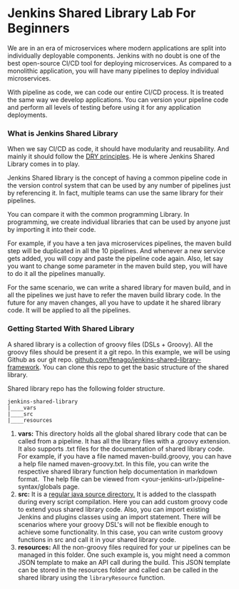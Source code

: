 

Jenkins Shared Library Lab For Beginners 
=============================================

We are in an era of microservices where modern applications are split
into individually deployable components. Jenkins with no doubt is one of
the best open-source CI/CD tool for deploying microservices. As compared
to a monolithic application, you will have many pipelines to deploy
individual microservices.

With pipeline as code, we can code our entire CI/CD process. It is
treated the same way we develop applications. You can version your
pipeline code and perform all levels of testing before using it for any
application deployments.

### What is Jenkins Shared Library

When we say CI/CD as code, it should have modularity and reusability.
And mainly it should follow the [DRY
principles](https://en.wikipedia.org/wiki/Don't_repeat_yourself). He is
where Jenkins Shared Library comes in to play.

Jenkins Shared library is the concept of having a common pipeline code
in the version control system that can be used by any number of
pipelines just by referencing it. In fact, multiple teams can use the
same library for their pipelines.

You can compare it with the common programming Library. In programming,
we create individual libraries that can be used by anyone just by
importing it into their code.

For example, if you have a ten java microservices pipelines, the maven
build step will be duplicated in all the 10 pipelines. And whenever a
new service gets added, you will copy and paste the pipeline code again.
Also, let say you want to change some parameter in the maven build step,
you will have to do it all the pipelines manually.

For the same scenario, we can write a shared library for maven build,
and in all the pipelines we just have to refer the maven build library
code. In the future for any maven changes, all you have to update it he
shared library code. It will be applied to all the pipelines.

### Getting Started With Shared Library

A shared library is a collection of groovy files (DSLs + Groovy). All
the groovy files should be present it a git repo. In this example, we
will be using Github as our git
repo. [github.com/fenago/jenkins-shared-library-framework](https://github.com/fenago/jenkins-shared-library-framework).
You can clone this repo to get the basic structure of the shared
library.

Shared library repo has the following folder structure.

```
jenkins-shared-library
|____vars
|____src
|____resources
```

1.  **vars:** This directory holds all the global shared library code
    that can be called from a pipeline. It has all the library files
    with a .groovy extension. It also supports .txt files for the
    documentation of shared library code. For example, if you have a
    file named maven-build.groovy, you can have a help file named
    maven-groovy.txt. In this file, you can write the respective shared
    library function help documentation in markdown format.  The help
    file can be viewed from \<your-jenkins-url\>/pipeline-syntax/globals
    page. 
2.  **src:** It is a [regular java source
    directory.](https://maven.apache.org/guides/introduction/introduction-to-the-standard-directory-layout.html) It
    is added to the classpath during every script compilation. Here you
    can add custom groovy code to extend yous shared library code. Also,
    you can import existing Jenkins and plugins classes using an import
    statement. There will be scenarios where your groovy DSL's will not
    be flexible enough to achieve some functionality. In this case, you
    can write custom groovy functions in src and call it in your shared
    library code.
3.  **resources:** All the non-groovy files required for your ur
    pipelines can be managed in this folder. One such example is, you
    might need a common JSON template to make an API call during the
    build. This JSON template can be stored in the resources folder and
    called can be called in the shared library using
    the `libraryResource` function.

